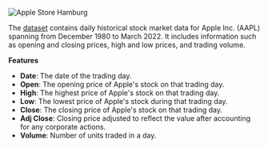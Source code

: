 ![Apple Store Hamburg](img/apple-store.jpg)

The [dataset](https://www.kaggle.com/datasets/varpit94/apple-stock-data-updated-till-22jun2021) contains daily historical stock market data for Apple Inc. (AAPL) spanning from December 1980 to March 2022. It includes information such as opening and closing prices, high and low prices, and trading volume.

**Features**
- **Date**: The date of the trading day.
- **Open**: The opening price of Apple's stock on that trading day.
- **High**: The highest price of Apple's stock on that trading day.
- **Low**: The lowest price of Apple's stock during that trading day.
- **Close**: The closing price of Apple's stock on that trading day.
- **Adj Close**: Closing price adjusted to reflect the value after accounting for any corporate actions.
- **Volume**: Number of units traded in a day.